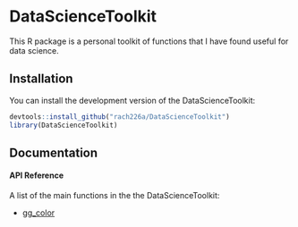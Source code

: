 # DataScienceToolkit

<!-- badges: start -->

<!-- badges: end -->

This R package is a personal toolkit of functions that I have found useful for data science.

## Installation

You can install the development version of the DataScienceToolkit:

``` r
devtools::install_github("rach226a/DataScienceToolkit")
library(DataScienceToolkit)
```

## Documentation

#### API Reference

A list of the main functions in the the DataScienceToolkit:

-   [gg_color](https://github.com/rach226a/DataScienceToolkit/blob/master/R/colors.R)
